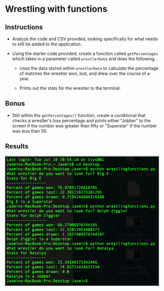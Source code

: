 # Wrestling with functions

## Instructions

* Analyze the code and CSV provided, looking specifically for what needs to still be added to the application.

* Using the starter code provided, create a function called `getPercentages` which takes in a parameter called `wrestlerData` and does the following...

  * Uses the data stored within `wrestlerData` to calculate the percentage of matches the wrestler won, lost, and drew over the course of a year.

  * Prints out the stats for the wrestler to the terminal.

## Bonus

* Still within the `getPercentages()` function, create a conditional that checks a wrestler's loss percentage and prints either "Jobber" to the screen if the number was greater than fifty or "Superstar" if the number was less than 50.

## Results
![Alt text](Images/terminaloutput.png)
